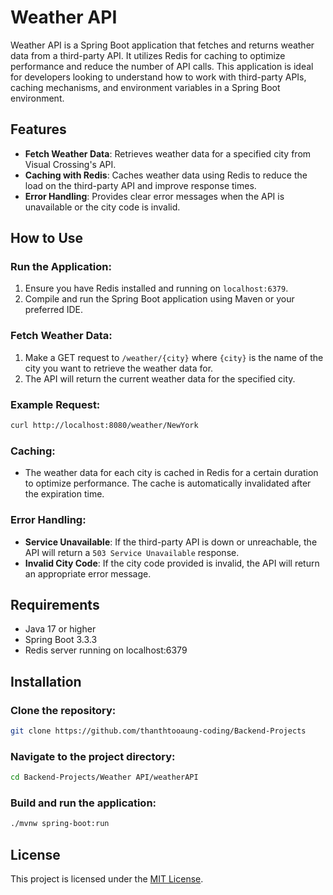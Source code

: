 # Weather API

Weather API is a Spring Boot application that fetches and returns weather data from a third-party API. It utilizes Redis for caching to optimize performance and reduce the number of API calls. This application is ideal for developers looking to understand how to work with third-party APIs, caching mechanisms, and environment variables in a Spring Boot environment.

## Features
- **Fetch Weather Data**: Retrieves weather data for a specified city from Visual Crossing's API.
- **Caching with Redis**: Caches weather data using Redis to reduce the load on the third-party API and improve response times.
- **Error Handling**: Provides clear error messages when the API is unavailable or the city code is invalid.

## How to Use

### Run the Application:
1. Ensure you have Redis installed and running on `localhost:6379`.
2. Compile and run the Spring Boot application using Maven or your preferred IDE.

### Fetch Weather Data:
1. Make a GET request to `/weather/{city}` where `{city}` is the name of the city you want to retrieve the weather data for.
2. The API will return the current weather data for the specified city.

### Example Request:
```bash
curl http://localhost:8080/weather/NewYork
```

### Caching:
- The weather data for each city is cached in Redis for a certain duration to optimize performance. The cache is automatically invalidated after the expiration time.

### Error Handling:
- **Service Unavailable**: If the third-party API is down or unreachable, the API will return a `503 Service Unavailable` response.
- **Invalid City Code**: If the city code provided is invalid, the API will return an appropriate error message.

## Requirements
- Java 17 or higher
- Spring Boot 3.3.3
- Redis server running on localhost:6379

## Installation

### Clone the repository:
```bash
git clone https://github.com/thanthtooaung-coding/Backend-Projects
```

### Navigate to the project directory:
```bash
cd Backend-Projects/Weather API/weatherAPI
```

### Build and run the application:
```bash
./mvnw spring-boot:run
```

## License
This project is licensed under the [MIT License](../../LICENSE).